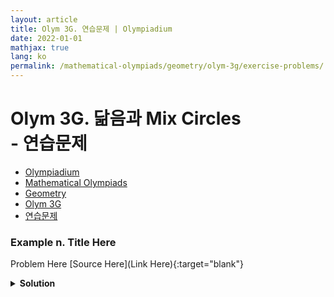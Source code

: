```yaml
---
layout: article
title: Olym 3G. 연습문제 | Olympiadium
date: 2022-01-01
mathjax: true
lang: ko
permalink: /mathematical-olympiads/geometry/olym-3g/exercise-problems/
---
```

# Olym 3G. 닮음과 Mix Circles <br> <ssup> - 연습문제</ssup>

<ul class="breadcrumb">
	<li><a href="{{ site.homeurl }}">Olympiadium</a></li> 
	<li><a href="{{ site.homeurl }}mathematical-olympiads/">Mathematical Olympiads</a></li> 
	<li><a href="{{ site.homeurl }}mathematical-olympiads/geometry/">Geometry</a></li> 
	<li><a href="{{ site.homeurl }}mathematical-olympiads/geometry/olym-3g/">Olym 3G</a></li> 
	<li><a href="{{ site.homeurl }}mathematical-olympiads/geometry/olym-3g/exercise-problems/">연습문제</a></li>
</ul>

### Example n. Title Here
<skyblueboard> Problem Here </skyblueboard>
[Source Here](Link Here){:target="blank"}
<pinkborder><details>
<summary><b>Solution</b></summary>
Solution Here. 
</details></pinkborder>


